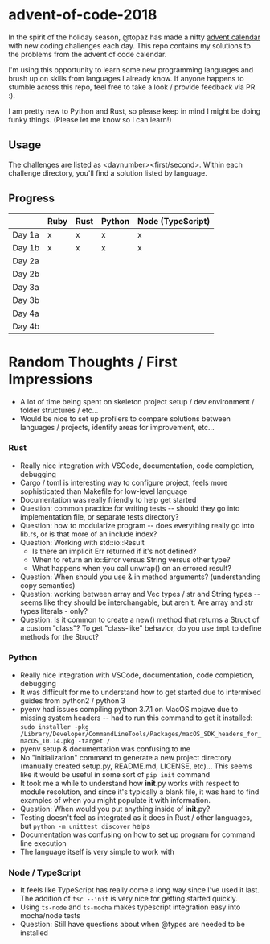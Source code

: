 # advent-of-code-2018

In the spirit of the holiday season, @topaz has made a nifty [advent calendar](https://adventofcode.com) with new coding challenges each day.  This repo contains my solutions to the problems from the advent of code calendar.

I'm using this opportunity to learn some new programming languages and brush up on skills from languages I already know.  If anyone happens to stumble across this repo, feel free to take a look / provide feedback via PR :).

I am pretty new to Python and Rust, so please keep in mind I might be doing funky things.  (Please let me know so I can learn!)

## Usage

The challenges are listed as &lt;daynumber&gt;&lt;first/second&gt;.  Within each challenge directory, you'll find a solution listed by language.


## Progress

| | Ruby | Rust | Python | Node (TypeScript) |
|------|-----|-----|-----|-----|
| Day 1a | x | x | x | x |
| Day 1b | x | x | x | x |
| Day 2a |   |   |   |   |
| Day 2b |   |   |   |   |
| Day 3a |   |   |   |   |
| Day 3b |   |   |   |   |
| Day 4a |   |   |   |   |
| Day 4b |   |   |   |   |

# Random Thoughts / First Impressions

- A lot of time being spent on skeleton project setup / dev environment / folder structures / etc...
- Would be nice to set up profilers to compare solutions between languages / projects, identify areas for improvement, etc...

### Rust
- Really nice integration with VSCode, documentation, code completion, debugging
- Cargo / toml is interesting way to configure project, feels more sophisticated than Makefile for low-level language
- Documentation was really friendly to help get started
- Question: common practice for writing tests -- should they go into implementation file, or separate tests directory?
- Question: how to modularize program -- does everything really go into lib.rs, or is that more of an include index?
- Question: Working with std::io::Result
	- Is there an implicit Err returned if it's not defined?
	- When to return an io::Error versus String versus other type?
	- What happens when you call unwrap() on an errored result?
- Question: When should you use & in method arguments? (understanding copy semantics)
- Question: working between array and Vec types / str and String types -- seems like they should be interchangable, but aren't.  Are array and str types literals - only?
- Question: Is it common to create a new() method that returns a Struct of a custom "class"?  To get "class-like" behavior, do you use `impl` to define methods for the Struct?


### Python
- Really nice integration with VSCode, documentation, code completion, debugging
- It was difficult for me to understand how to get started due to intermixed guides from python2 / python 3
- pyenv had issues compiling python 3.7.1 on MacOS mojave due to missing system headers -- had to run this command to get it installed: `sudo installer -pkg /Library/Developer/CommandLineTools/Packages/macOS_SDK_headers_for_macOS_10.14.pkg -target /`
- pyenv setup & documentation was confusing to me
- No "initialization" command to generate a new project directory (manually created setup.py, README.md, LICENSE, etc)...  This seems like it would be useful in some sort of `pip init` command
- It took me a while to understand how __init__.py works with respect to module resolution, and since it's typically a blank file, it was hard to find examples of when you might populate it with information.
- Question: When would you put anything inside of  __init__.py?
- Testing doesn't feel as integrated as it does in Rust / other languages, but `python -m unittest discover` helps
- Documentation was confusing on how to set up program for command line execution
- The language itself is very simple to work with 

### Node / TypeScript
- It feels like TypeScript has really come a long way since I've used it last.  The addition of `tsc --init` is very nice for getting started quickly.
- Using `ts-node` and `ts-mocha` makes typescript integration easy into mocha/node tests
- Question: Still have questions about when @types are needed to be installed
